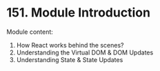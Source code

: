 # 151. Module Introduction

Module content:

1. How React works behind the scenes?
2. Understanding the Virtual DOM & DOM Updates
3. Understanding State & State Updates
